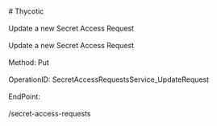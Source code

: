 <br>#     Thycotic</br>
<br>Update a new Secret Access Request</br>
<br>Update a new Secret Access Request</br>
<br>Method: Put</br>
<br>OperationID: SecretAccessRequestsService_UpdateRequest</br>
<br>EndPoint:</br>
<br>/secret-access-requests</br>
